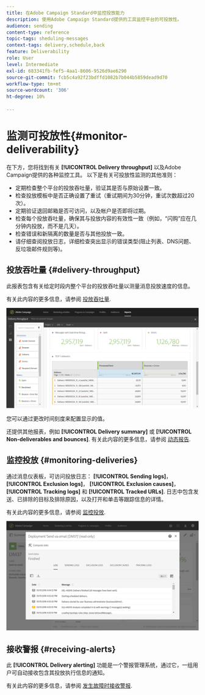 ```yaml
---
title: 在Adobe Campaign Standard中监控投放能力
description: 使用Adobe Campaign Standard提供的工具监控平台的可投放性。
audience: sending
content-type: reference
topic-tags: sheduling-messages
context-tags: delivery,schedule,back
feature: Deliverability
role: User
level: Intermediate
exl-id: 683341fb-fef5-4aa1-8606-9526d9ae6290
source-git-commit: fcb5c4a92f23bdffd1082b7b044b5859dead9d70
workflow-type: tm+mt
source-wordcount: '306'
ht-degree: 10%

---
```


# 监测可投放性{#monitor-deliverability}

在下方，您将找到有关 **[!UICONTROL Delivery throughput]** 以及Adobe Campaign提供的各种监控工具。 以下是有关可投放性监测的其他准则：
* 定期检查整个平台的投放吞吐量，验证其是否与原始设置一致。
* 检查投放模板中是否正确设置了重试（重试期间为30分钟，重试次数超过20次）。
* 定期验证退回邮箱是否可访问，以及帐户是否即将过期。
* 检查每个投放吞吐量，确保其与投放内容的有效性一致（例如，“闪购”应在几分钟内投放，而不是几天）。
* 检查错误和新隔离的数量是否与其他投放一致。
* 请仔细查阅投放日志，详细检查突出显示的错误类型(阻止列表、DNS问题、反垃圾邮件规则等)。

## 投放吞吐量 {#delivery-throughput}

此报表包含有关给定时段内整个平台的投放吞吐量以测量消息投放速度的信息。

有关此内容的更多信息，请参阅 [投放吞吐量](../../reporting/using/delivery-throughput.md).

![](assets/delivery_reports_1.png)

您可以通过更改时间刻度来配置显示的值。

还提供其他报表，例如 **[!UICONTROL Delivery summary]** 或 **[!UICONTROL Non-deliverables and bounces]**. 有关此内容的更多信息，请参阅 [动态报告](../../reporting/using/about-dynamic-reports.md).

## 监控投放 {#monitoring-deliveries}

通过消息仪表板，可访问投放日志： **[!UICONTROL Sending logs]**， **[!UICONTROL Exclusion logs]**， **[!UICONTROL Exclusion causes]**， **[!UICONTROL Tracking logs]** 和 **[!UICONTROL Tracked URLs]**. 日志中包含发送、已排除的目标及排除原因，以及打开和单击等跟踪信息的详情。

有关此内容的更多信息，请参阅 [监控投放](../../sending/using/monitoring-a-delivery.md).

![](assets/sending_delivery1.png)

## 接收警报 {#receiving-alerts}

此 **[!UICONTROL Delivery alerting]** 功能是一个警报管理系统，通过它，一组用户可自动接收包含其投放执行信息的通知。

有关此内容的更多信息，请参阅 [发生故障时接收警报](../../sending/using/receiving-alerts-when-failures-happen.md).

<!--## External tools (#external-tools)

### Signal Spam {#signal-spam}

Signal Spam is a French service which offers anonymized feedback loop reporting for French ISPs (Orange, SFR).

This service allows you to follow the reputation of the French ISPs and track customers' activity evolution.

Signal Spam also provides direct complaints that end users log through a dedicated interface. Those complaints are then quarantined from the email address database.

### 250ok {#solution-250ok}

250ok is a monitoring solution which provides IP and domain denylists, as well as reputation indicators.

The information provided is real-time, which allows for a pro-active assistance. 250ok a complementary solution to the Adobe deliverability internal tools.-->
